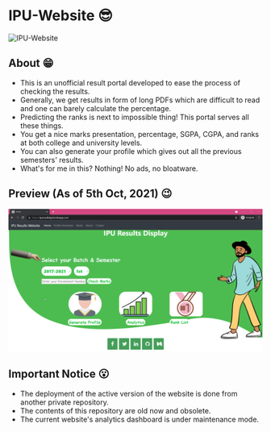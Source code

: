 # IPU-Website 😎

![IPU-Website](https://socialify.git.ci/kaustubhgupta/IPU-Website/image?description=1&language=1&owner=1&pattern=Circuit%20Board&theme=Light)

## About 😁
- This is an unofficial result portal developed to ease the process of checking the results.
- Generally, we get results in form of long PDFs which are difficult to read and one can barely calculate the percentage.
- Predicting the ranks is next to impossible thing! This portal serves all these things.
- You get a nice marks presentation, percentage, SGPA, CGPA, and ranks at both college and university levels.
- You can also generate your profile which gives out all the previous semesters' results.
- What's for me in this? Nothing! No ads, no bloatware.

## Preview (As of 5th Oct, 2021) 😉
![web-preview](./preview.gif)

## Important Notice 😮
- The deployment of the active version of the website is done from another private repository.
- The contents of this repository are old now and obsolete.
- The current website's analytics dashboard is under maintenance mode.